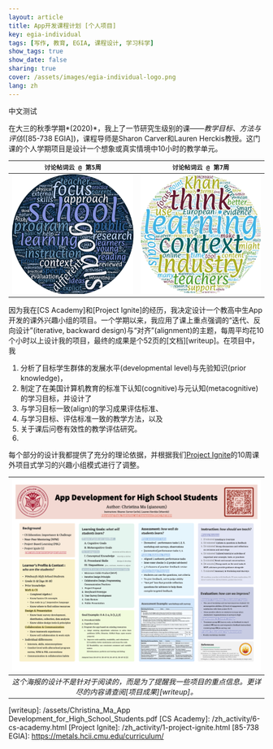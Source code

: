 ```yaml
---
layout: article
title: App开发课程计划 [个人项目]
key: egia-individual
tags: [写作, 教育, EGIA, 课程设计, 学习科学]
show_tags: true
show_date: false
sharing: true
cover: /assets/images/egia-individual-logo.png
lang: zh
---
```


中文测试

在大三的秋季学期*(2020)*，我上了一节研究生级别的课——*教学目标、方法与评估*([85-738 EGIA])，课程导师是Sharon Carver和Lauren Herckis教授。这门课的个人学期项目是设计一个想象或真实情境中10小时的教学单元。

<!--more-->

| `讨论帖词云 @ 第5周` | `讨论帖词云 @ 第7周` |
| -- | -- |
|![](/assets/images/egia-w5.png)|![](/assets/images/egia-w7.png)|

因为我在[CS Academy]和[Project Ignite]的经历，我决定设计一个教高中生App开发的课外兴趣小组的项目。一个学期以来，我应用了课上重点强调的“迭代、反向设计”(iterative, backward design)与“对齐”(alignment)的主题，每周平均花10个小时以上设计我的项目，最终的成果是个52页的[文档][writeup]。在项目中，我

1. 分析了目标学生群体的发展水平(developmental level)与先验知识(prior knowledge)，
2. 制定了在美国计算机教育的标准下认知(cognitive)与元认知(metacognitive)的学习目标，并设计了
3. 与学习目标一致(align)的学习成果评估标准、
4. 与学习目标、评估标准一致的教学方法，以及
5. 关于课后问卷有效性的教学评估研究。
6. 
每个部分的设计我都提供了充分的理论依据，并根据我们[Project Ignite][PI]的10周课外项目式学习的兴趣小组模式进行了调整。

|![](/assets/images/egia-poster.png)|
|:--:| 
| *这个海报的设计不是针对于阅读的，而是为了提醒我一些项目的重点信息。更详尽的内容请查阅[项目成果][writeup]。* |

[PI]: https://projectignitecmu.org/
[writeup]: /assets/Christina_Ma_App Development_for_High_School_Students.pdf
[CS Academy]: /zh_activity/6-cs-academy.html
[Project Ignite]: /zh_activity/1-project-ignite.html
[85-738 EGIA]: https://metals.hcii.cmu.edu/curriculum/
